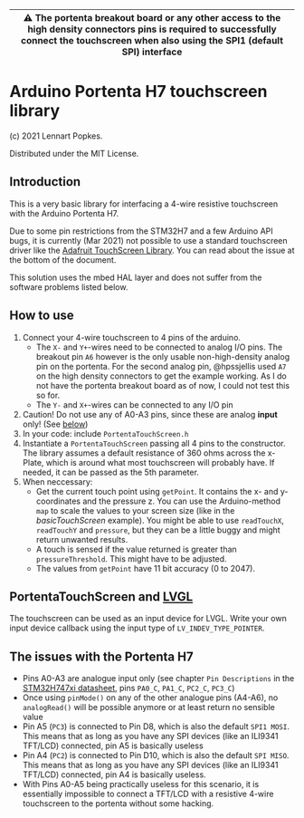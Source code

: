 | :warning: The portenta breakout board or any other access to the high density connectors pins is **required** to successfully connect the touchscreen when also using the SPI1 (default SPI) interface |
| -- |

# Arduino Portenta H7 touchscreen library
(c) 2021 Lennart Popkes.

Distributed under the MIT License.

## Introduction
This is a very basic library for interfacing a 4-wire resistive touchscreen with the Arduino Portenta H7.

Due to some pin restrictions from the STM32H7 and a few Arduino API bugs, it is currently (Mar 2021) not possible to use a standard touchscreen driver like the [Adafruit TouchScreen Library](https://github.com/adafruit/Adafruit_TouchScreen). You can read about the issue at the bottom of the document.

This solution uses the mbed HAL layer and does not suffer from the software problems listed below.

## How to use
1. Connect your 4-wire touchscreen to 4 pins of the arduino. 
    - The `X-` and `Y+`-wires need to be connected to analog I/O pins. The breakout pin `A6` however is the only usable non-high-density analog pin on the portenta. For the second analog pin, @hpssjellis used `A7` on the high density connectors to get the example working. As I do not have the portenta breakout board as of now, I could not test this so for.
    - The `Y-` and `X+`-wires can be connected to any I/O pin
2. Caution! Do not use any of A0-A3 pins, since these are analog <b>input</b> only! (See [below](#the-issues-with-the-portenta-h7))
3. In your code: include `PortentaTouchScreen.h`
4. Instantiate a `PortentaTouchScreen` passing all 4 pins to the constructor. The library assumes a default resistance of 360 ohms across the x-Plate, which is around what most touchscreen will probably have. If needed, it can be passed as the 5th parameter.
5. When neccessary: 
    - Get the current touch point using `getPoint`. It contains the x- and y-coordinates and the pressure z. You can use the Arduino-method `map` to scale the values to your screen size (like in the *basicTouchScreen* example). You might be able to use `readTouchX`, `readTouchY` and `pressure`, but they can be a little buggy and might return unwanted results.
    - A touch is sensed if the value returned is greater than `pressureThreshold`. This might have to be adjusted.
    - The values from `getPoint` have 11 bit accuracy (0 to 2047).

## PortentaTouchScreen and [LVGL](https://lvgl.io)
The touchscreen can be used as an input device for LVGL. Write your own input device callback using the input type of ```LV_INDEV_TYPE_POINTER```. 

## The issues with the Portenta H7
- Pins A0-A3 are analogue input only (see chapter ```Pin Descriptions``` in the [STM32H747xi datasheet](https://www.st.com/resource/en/datasheet/stm32h747xi.pdf), pins ```PA0_C```, ```PA1_C```, ```PC2_C```, ```PC3_C```)
- Once using ```pinMode()``` on any of the other analogue pins (A4-A6), no ```analogRead()``` will be possible anymore or at least return no sensible value
- Pin A5 (```PC3```) is connected to Pin D8, which is also the default ```SPI1 MOSI```. This means that as long as you have any SPI devices (like an ILI9341 TFT/LCD) connected, pin A5 is basically useless
- Pin A4 (`PC2`) is connected to Pin D10, which is also the default `SPI MISO`. This means that as long as you have any SPI devices (like an ILI9341 TFT/LCD) connected, pin A4 is basically useless.
- With Pins A0-A5 being practically useless for this scenario, it is essentially impossible to connect a TFT/LCD with a resistive 4-wire touchscreen to the portenta without some hacking.

